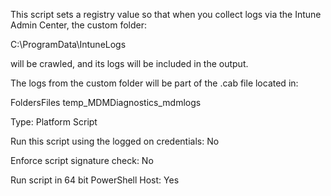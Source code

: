 This script sets a registry value so that when you collect logs via the Intune Admin Center, the custom folder:

C:\ProgramData\IntuneLogs

will be crawled, and its logs will be included in the output.

The logs from the custom folder will be part of the .cab file located in:

FoldersFiles temp_MDMDiagnostics_mdmlogs

Type:                                               Platform Script

Run this script using the logged on credentials:    No

Enforce script signature check:                     No

Run script in 64 bit PowerShell Host:               Yes
